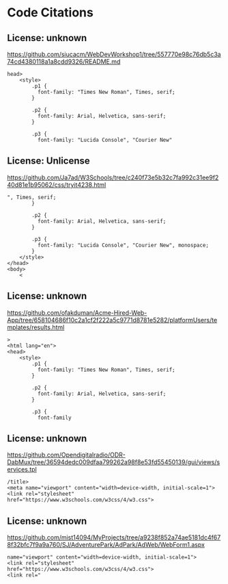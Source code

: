 # Code Citations

## License: unknown
https://github.com/siucacm/WebDevWorkshop1/tree/557770e98c76db5c3a74cd4380118a1a8cdd9326/README.md

```
head>
    <style>
        .p1 {
          font-family: "Times New Roman", Times, serif;
        }
        
        .p2 {
          font-family: Arial, Helvetica, sans-serif;
        }
        
        .p3 {
          font-family: "Lucida Console", "Courier New"
```


## License: Unlicense
https://github.com/Ja7ad/W3Schools/tree/c240f73e5b32c7fa992c31ee9f240d81e1b95062/css/tryit4238.html

```
", Times, serif;
        }
        
        .p2 {
          font-family: Arial, Helvetica, sans-serif;
        }
        
        .p3 {
          font-family: "Lucida Console", "Courier New", monospace;
        }
    </style>
</head>
<body>
    <
```


## License: unknown
https://github.com/ofakduman/Acme-Hired-Web-App/tree/658104686f10c2a1cf2f222a5c9771d8781e5282/platformUsers/templates/results.html

```
>
<html lang="en">
<head>
    <style>
        .p1 {
          font-family: "Times New Roman", Times, serif;
        }
        
        .p2 {
          font-family: Arial, Helvetica, sans-serif;
        }
        
        .p3 {
          font-family
```


## License: unknown
https://github.com/Opendigitalradio/ODR-DabMux/tree/36594dedc009dfaa799262a98f8e53fd55450139/gui/views/services.tpl

```
/title>
<meta name="viewport" content="width=device-width, initial-scale=1">
<link rel="stylesheet" href="https://www.w3schools.com/w3css/4/w3.css">
```


## License: unknown
https://github.com/mist14094/MyProjects/tree/a9238f852a74ae5181dc4f678f32bfc7f9a9a760/SJ/AdventurePark/AdPark/AdWeb/WebForm1.aspx

```
name="viewport" content="width=device-width, initial-scale=1">
<link rel="stylesheet" href="https://www.w3schools.com/w3css/4/w3.css">
<link rel="
```

